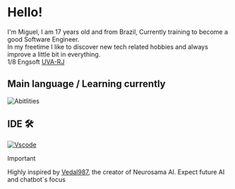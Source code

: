 # **Hello!** 

I'm Miguel, I am 17 years old and from Brazil, Currently training to become a good Software Engineer.\
In my freetime I like to discover new tech related hobbies and always improve a little bit in everything.\
1/8 Engsoft [UVA-RJ](https://www.uva.br/)

 ## **Main language / Learning currently**
 
 ![Abitlities](https://github.com/user-attachments/assets/ba72387e-d163-45fe-8337-ccd65f26c302)

## **IDE 🛠**

 [![Vscode](https://github.com/user-attachments/assets/4d24629a-852a-49fe-9bc9-3e4e668ced8b)](https://code.visualstudio.com/)

> [!IMPORTANT]
> Highly inspired by [Vedal987](https://github.com/Vedal987), the creator of Neurosama AI. Expect future AI and chatbot`s focus
